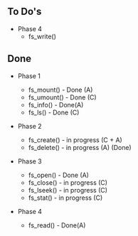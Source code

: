 ## To Do's
  
* Phase 4
  * fs_write()
  
## Done 
* Phase 1
  * fs_mount() - Done (A)
  * fs_umount() - Done (C)
  * fs_info() - Done(A)
  * fs_ls() - Done (C)

* Phase 2 
  * fs_create() - in progress (C + A)
  * fs_delete() - in progress (A) (Done)
  
* Phase 3
  * fs_open() - Done (A)
  * fs_close() - in progress (C)
   * fs_lseek() - in progress (C)
  * fs_stat() - in progress (C)

* Phase 4
  * fs_read() - Done(A)
